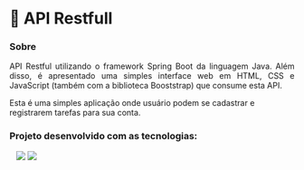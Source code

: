# 🔖 API Restfull

<h3><b> Sobre </b></h3>

<p align=justify> API Restful utilizando o framework Spring Boot da linguagem Java. Além disso, é apresentado uma simples interface web em HTML, CSS e JavaScript (também com a biblioteca Booststrap) que consume esta API. </p>

Esta é uma simples aplicação onde usuário podem se cadastrar e registrarem tarefas para sua conta.

<h3><b> Projeto desenvolvido com as tecnologias:</b></h3>
<p>
<img src="https://img.shields.io/badge/HTML-16493f?style=for-the-badge&logo=html5&logoColor=white" alt=""> <img src="https://img.shields.io/badge/CSS-16493f?&style=for-the-badge&logo=css3&logoColor=white" alt=""> <img 
src="https://img.shields.io/badge/JavaScript-16493f?style=for-the-badge&logo=javascript&logoColor=white" alt=""> <img src="https://img.shields.io/badge/Bootstrap-16493f?style=for-the-badge&logo=bootstrap&logoColor=white"> <img src="https://img.shields.io/badge/Java-16493f?style=for-the-badge&logo=java&logoColor=white">
</p>

